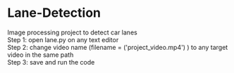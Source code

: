 # Lane-Detection
Image processing project to detect car lanes 					                  
Step 1: open lane.py on any text editor                                     
Step 2: change video name  (filename = ('project_video.mp4') ) to any target video in the same path                              
Step 3: save and run the code                                                           

